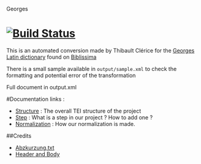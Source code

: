 Georges

[![Build Status](https://travis-ci.org/PonteIneptique/Georges.svg)](https://travis-ci.org/PonteIneptique/Georges)
=======
This is an automated conversion made by Thibault Clérice for the [Georges Latin dictionary](http://outils.biblissima.fr/collatinus/ressources/Georges_1913.xml) found on [Biblissima](http://outils.biblissima.fr)

There is a small sample available in `output/sample.xml` to check the formatting and potential error of the transformation

Full document in output.xml

#Documentation links :
- [Structure](./documentation/Structure.md) : The overall TEI structure of the project
- [Step](./documentation/Step.md) : What is a step in our project ? How to add one ?
- [Normalization](./documentation/Normalization.md) : How our normalization is made.

##Credits
- [Abzkurzung.txt](http://www.zeno.org/Georges-1913/M/Verzeichnis+der+Abk%C3%BCrzungen)
- [Header and Body](http://outils.biblissima.fr/collatinus/ressources/Georges_1913.xml)